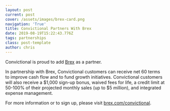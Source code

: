 ```yaml
---
layout: post
current: post
cover: /assets/images/brex-card.png
navigation: 'True'
title: Convictional Partners With Brex
date: 2019-08-19T15:22:43.776Z
tags: partnerships
class: post-template
author: chris
---
```

Convictional is proud to add [Brex](https://brex.com/convictional/) as a partner. 

In partnership with Brex, Convictional customers can receive net 60 terms to improve cash flow and to fund growth initiatives. Convictional customers will also receive a $1,000 sign-up bonus, waived fees for life, a credit limit at 50-100% of their projected monthly sales (up to $5 million), and integrated expense management.

For more information or to sign up, please visit [brex.com/convictional](https://brex.com/convictional/).
